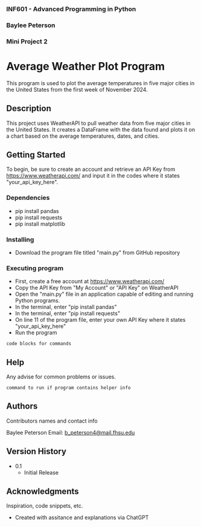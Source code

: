 ### INF601 - Advanced Programming in Python
### Baylee Peterson
### Mini Project 2


# Average Weather Plot Program

This program is used to plot the average temperatures in five major cities in the United States from the first week of November 2024.

## Description

This project uses WeatherAPI to pull weather data from five major cities in the United States. It creates a DataFrame with the data found and plots it on a chart based on the average temperatures, dates, and cities.

## Getting Started

To begin, be sure to create an account and retrieve an API Key from https://www.weatherapi.com/ and input it in the codes where it states "your_api_key_here". 
### Dependencies

* pip install pandas
* pip install requests
* pip install matplotlib

### Installing

* Download the program file titled "main.py" from GitHub repository

### Executing program

* First, create a free account at https://www.weatherapi.com/ 
* Copy the API Key from "My Account" or "API Key" on WeatherAPI
* Open the "main.py" file in an application capable of editing and running Python programs.
* In the terminal, enter "pip install pandas"
* In the terminal, enter "pip install requests"
* On line 11 of the program file, enter your own API Key where it states "your_api_key_here"
* Run the program
```
code blocks for commands
```

## Help

Any advise for common problems or issues.
```
command to run if program contains helper info
```

## Authors

Contributors names and contact info

Baylee Peterson 
Email: b_peterson4@mail.fhsu.edu

## Version History

* 0.1
    * Initial Release

## Acknowledgments

Inspiration, code snippets, etc.
* Created with assitance and explanations via ChatGPT